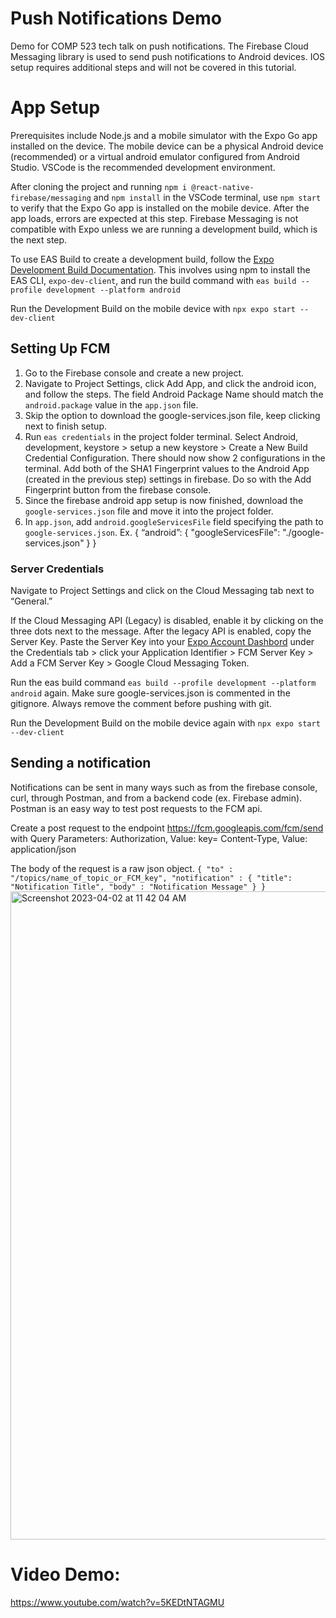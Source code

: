 # Push Notifications Demo
Demo for COMP 523 tech talk on push notifications. The Firebase Cloud Messaging library is used to send push notifications to Android devices. IOS setup requires additional steps and will not be covered in this tutorial.

# App Setup
Prerequisites include Node.js and a mobile simulator with the Expo Go app installed on the device. The mobile device can be a physical Android device (recommended) or a virtual android emulator configured from Android Studio. VSCode is the recommended development environment.

After cloning the project and running `npm i @react-native-firebase/messaging` and `npm install` in the VSCode terminal, use `npm start` to verify that the Expo Go app is installed on the mobile device. After the app loads, errors are expected at this step. Firebase Messaging is not compatible with Expo unless we are running a development build, which is the next step.

To use EAS Build to create a development build, follow the [Expo Development Build Documentation](https://docs.expo.dev/development/create-development-builds/). This involves using npm to install the EAS CLI, `expo-dev-client`, and run the build command with `eas build --profile development --platform android`

Run the Development Build on the mobile device with `npx expo start --dev-client`

## Setting Up FCM

1. Go to the Firebase console and create a new project.
2. Navigate to Project Settings, click Add App, and click the android icon, and follow the steps. The field Android Package Name should match the `android.package` value in the `app.json` file.
3. Skip the option to download the google-services.json file, keep clicking next to finish setup.
4. Run `eas credentials` in the project folder terminal. Select Android, development, keystore > setup a new keystore > Create a New Build Credential Configuration. There should now show 2 configurations in the terminal. Add both of the SHA1 Fingerprint values to the Android App (created  in the previous step) settings in firebase. Do so with the Add Fingerprint button from the firebase console.
5. Since the firebase android app setup is now finished, download the `google-services.json` file and move it into the project folder.
6. In `app.json`, add `android.googleServicesFile` field specifying the path to `google-services.json`. 
Ex. {
	“android”: {
		"googleServicesFile": "./google-services.json"
	}
}


### Server Credentials

Navigate to Project Settings and click on the Cloud Messaging tab next to “General.”

If the Cloud Messaging API (Legacy) is disabled, enable it by clicking on the three dots next to the message. After the legacy API is enabled, copy the Server Key.  Paste the Server Key into your [Expo Account Dashbord](https://expo.dev/accounts/zizzer0/projects/push-notifications-demo/credentials) under the Credentials tab > click your Application Identifier > FCM Server Key > Add a FCM Server Key > Google Cloud Messaging Token. 

Run the eas build command `eas build --profile development --platform android` again. Make sure google-services.json is commented in the gitignore. Always remove the comment before pushing with git.

Run the Development Build on the mobile device again with `npx expo start --dev-client`

## Sending a notification
Notifications can be sent in many ways such as from the firebase console, curl, through Postman, and from a backend code (ex. Firebase admin). Postman is an easy way to test post requests to the FCM api.

Create a post request to the endpoint https://fcm.googleapis.com/fcm/send with Query Parameters:
Authorization, Value: key=<FCM Server Key>
Content-Type,  Value: application/json

The body of the request is a raw json object. `{
 "to" : "/topics/name_of_topic_or_FCM_key",
 "notification" : {
     "title": "Notification Title",
     "body" : "Notification Message"
 }
}`
<img width="1037" alt="Screenshot 2023-04-02 at 11 42 04 AM" src="https://user-images.githubusercontent.com/69771004/229363910-702a1ebb-4f1a-4e14-870c-fcd2d4c789fa.png">

# Video Demo:
https://www.youtube.com/watch?v=5KEDtNTAGMU


